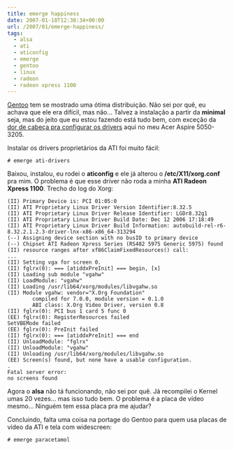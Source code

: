 ```yaml
---
title: emerge happiness
date: 2007-01-18T12:38:34+00:00
url: /2007/01/emerge-happiness/
tags:
  - alsa
  - ati
  - aticonfig
  - emerge
  - gentoo
  - linux
  - radeon
  - radeon xpress 1100
---
```


[Gentoo][1] tem se mostrado uma ótima distribuição. Não sei por quê, eu achava que ele era difícil, mas não… Talvez a instalação a partir da **minimal** seja, mas do jeito que eu estou fazendo está tudo bem, com exceção da [dor de cabeça pra configurar os drivers][2] aqui no meu Acer Aspire 5050-3205.

Instalar os drivers proprietários da ATI foi muito fácil:

```
# emerge ati-drivers
```

Baixou, instalou, eu rodei o **aticonfig** e ele já alterou o **/etc/X11/xorg.conf** pra mim. O problema é que esse driver não roda a minha **ATI Radeon Xpress 1100**. Trecho do log do Xorg:

```
(II) Primary Device is: PCI 01:05:0
(II) ATI Proprietary Linux Driver Version Identifier:8.32.5
(II) ATI Proprietary Linux Driver Release Identifier: LGDr8.32g1
(II) ATI Proprietary Linux Driver Build Date: Dec 12 2006 17:18:49
(II) ATI Proprietary Linux Driver Build Information: autobuild-rel-r6-8.32.2.1.2.3-driver-lnx-x86-x86_64-313294
(--) Assigning device section with no busID to primary device
(--) Chipset ATI Radeon Xpress Series (RS482 5975 Generic 5975) found
(II) resource ranges after xf86ClaimFixedResources() call:
...
(II) Setting vga for screen 0.
(II) fglrx(0): === [atiddxPreInit] === begin, [x]
(II) Loading sub module "vgahw"
(II) LoadModule: "vgahw"
(II) Loading /usr/lib64/xorg/modules/libvgahw.so
(II) Module vgahw: vendor="X.Org Foundation"
        compiled for 7.0.0, module version = 0.1.0
        ABI class: X.Org Video Driver, version 0.8
(II) fglrx(0): PCI bus 1 card 5 func 0
(EE) fglrx(0): RegisterResources failed
SetVBEMode failed
(EE) fglrx(0): PreInit failed
(II) fglrx(0): === [atiddxPreInit] === end
(II) UnloadModule: "fglrx"
(II) UnloadModule: "vgahw"
(II) Unloading /usr/lib64/xorg/modules/libvgahw.so
(EE) Screen(s) found, but none have a usable configuration.
.
Fatal server error:
no screens found
```

Agora o **alsa** não tá funcionando, não sei por quê. Já recompilei o Kernel umas 20 vezes… mas isso tudo bem. O problema é a placa de vídeo mesmo… Ninguém tem essa placa pra me ajudar?

Concluindo, falta uma coisa na portage do Gentoo para quem usa placas de vídeo da ATI e tela com widescreen:

```
# emerge paracetamol
```

[1]: http://www.gentoo.org/
[2]: /2007/01/dor-de-cabeca/
